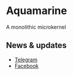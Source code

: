 # Aquamarine
A monolithic microkernel

## News & updates

 * [Telegram](https://telegram.me/matteoalessiocarrara) 
 * [Facebook](https://www.facebook.com/matteoalessiocarrara)

